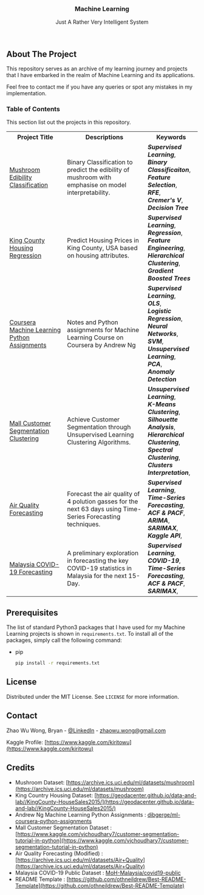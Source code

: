 <!-- PROJECT LOGO -->
<br />
<p align="center">
  <h3 align="center">Machine Learning</h3>

  <p align="center">
    Just A Rather Very Intelligent System
    <br />
    <br />
    <br />
  </p>
</p>

<!-- ABOUT THE PROJECT -->
## About The Project

This repository serves as an archive of  my learning journey and projects that I have embarked in the realm of Machine Learning and its applications.

Feel free to contact me if you have any queries or spot any mistakes in my implementation.

### Table of Contents

This section list out the projects in this repository.
<table>
    <tr>
        <th>Project Title</th>
        <th>Descriptions</th>
        <th>Keywords</th>
    </tr>
    <tr>
        <td><a href = "https://github.com/kiritowu/Machine_Learning/tree/main/Mushroom%20Edibility%20Classification">Mushroom Edibility Classification</a></td>
        <td>Binary Classification to predict the edibility of mushroom with emphasise on model interpretability.</td>
        <td>
            <em><b>Supervised Learning</b></em>,<br>
            <em><b>Binary Classificaiton</b></em>,<br>
            <em><b>Feature Selection</b></em>,<br>
            <em><b>RFE</b></em>,<br>
            <em><b>Cremer's V</b></em>,<br>
            <em><b>Decision Tree</b></em><br>
        </td>
    </tr>
    <tr>
        <td><a href="https://github.com/kiritowu/Machine_Learning/tree/main/King%20County%20Housing%20Regression">King County Housing Regression</a></td>
        <td>Predict Housing Prices in King County, USA based on housing attributes.</td>
        <td>
            <em><b>Supervised Learning</b></em>,<br>
            <em><b>Regression</b></em>,<br>
            <em><b>Feature Engineering</b></em>,<br>
            <em><b>Hierarchical Clustering</b></em>,<br>
            <em><b>Gradient Boosted Trees</b></em><br>
        </td>
    </tr>
    <tr>
        <td><a href="https://github.com/kiritowu/Machine_Learning/tree/main/Coursera%20Machine%20Learning%20Python%20Assignments">Coursera Machine Learning Python Assignments</a></td>
        <td>Notes and Python assignments for Machine Learning Course on Coursera by Andrew Ng</td>
        <td>
            <em><b>Supervised Learning</b></em>,<br>
            <em><b>OLS</b></em>,<br>
            <em><b>Logistic Regression</b></em>,<br>
            <em><b>Neural Networks</b></em>,<br>
            <em><b>SVM</b></em>,<br>
            <em><b>Unsupervised Learning</b></em>,<br>
            <em><b>PCA</b></em>,<br>
            <em><b>Anomaly Detection</b></em><br>
        </td>
    </tr>
    <tr>
        <td><a href="https://github.com/kiritowu/Machine_Learning/tree/main/Mall%20Customer%20Segmentation%20Clustering">Mall Customer Segmentation Clustering</a></td>
        <td>Achieve Customer Segmentation through Unsupervised Learning Clustering Algorithms.</td>
        <td>
            <em><b>Unsupervised Learning</b></em>,<br>
            <em><b>K-Means Clustering</b></em>,<br>
            <em><b>Silhouette Analysis</b></em>,<br>
            <em><b>Hierarchical Clustering</b></em>,<br>
            <em><b>Spectral Clustering</b></em>,<br>
            <em><b>Clusters Interpretation</b></em>,<br>
        </td>
    </tr>
    <tr>
        <td><a href="https://github.com/kiritowu/Machine_Learning/tree/main/Air%20Quality%20Forecasting">Air Quality Forecasting</a></td>
        <td>Forecast the air quality of 4 polution gasses for the next 63 days using Time-Series Forecasting techniques.</td>
        <td>
            <em><b>Supervised Learning</b></em>,<br>
            <em><b>Time-Series Forecasting</b></em>,<br>
            <em><b>ACF & PACF</b></em>,<br>
            <em><b>ARIMA</b></em>,<br>
            <em><b>SARIMAX</b></em>,<br>
            <em><b>Kaggle API</b></em>,<br>
        </td>
    </tr>
    <tr>
        <td><a href="https://github.com/kiritowu/Machine_Learning/tree/main/Malaysia%20COVID19%20Forecast">Malaysia COVID-19 Forecasting</a></td>
        <td>A preliminary exploration in forecasting the key COVID-19 statistics in Malaysia for the next 15-Day.</td>
        <td>
            <em><b>Supervised Learning</b></em>,<br>
            <em><b>COVID-19</b></em>,<br>
            <em><b>Time-Series Forecasting</b></em>,<br>
            <em><b>ACF & PACF</b></em>,<br>
            <em><b>SARIMAX</b></em>,<br>
        </td>
    </tr>
</table>


## Prerequisites

The list of standard Python3 packages that I have used for my Machine Learning projects is shown in `requirements.txt`.
To install all of the packages, simply call the following command:
* pip
  ```sh
  pip install -r requirements.txt
  ```

<!-- LICENSE -->
## License

Distributed under the MIT License. See `LICENSE` for more information.

<!-- CONTACT -->
## Contact

Zhao Wu Wong, Bryan - [@LinkedIn](https://www.linkedin.com/in/zhao-wu-wong-27b434201/) - zhaowu.wong@gmail.com

Kaggle Profile: [https://www.kaggle.com/kiritowu](https://www.kaggle.com/kiritowu)

<!-- Credits -->
## Credits

- Mushroom Dataset: [https://archive.ics.uci.edu/ml/datasets/mushroom](https://archive.ics.uci.edu/ml/datasets/mushroom)
- King Country Housing Dataset: [https://geodacenter.github.io/data-and-lab//KingCounty-HouseSales2015/](https://geodacenter.github.io/data-and-lab//KingCounty-HouseSales2015/)
- Andrew Ng Machine Learning Python Assignments : [dibgerge/ml-coursera-python-assignments](https://github.com/dibgerge/ml-coursera-python-assignments)
- Mall Customer Segmentation Dataset : [https://www.kaggle.com/vjchoudhary7/customer-segmentation-tutorial-in-python](https://www.kaggle.com/vjchoudhary7/customer-segmentation-tutorial-in-python)
- Air Quality Forecasting (Modified) : [https://archive.ics.uci.edu/ml/datasets/Air+Quality](https://archive.ics.uci.edu/ml/datasets/Air+Quality)
- Malaysia COVID-19 Public Dataset : [MoH-Malaysia/covid19-public](https://github.com/MoH-Malaysia/covid19-public)
- README Template : [https://github.com/othneildrew/Best-README-Template](https://github.com/othneildrew/Best-README-Template)
